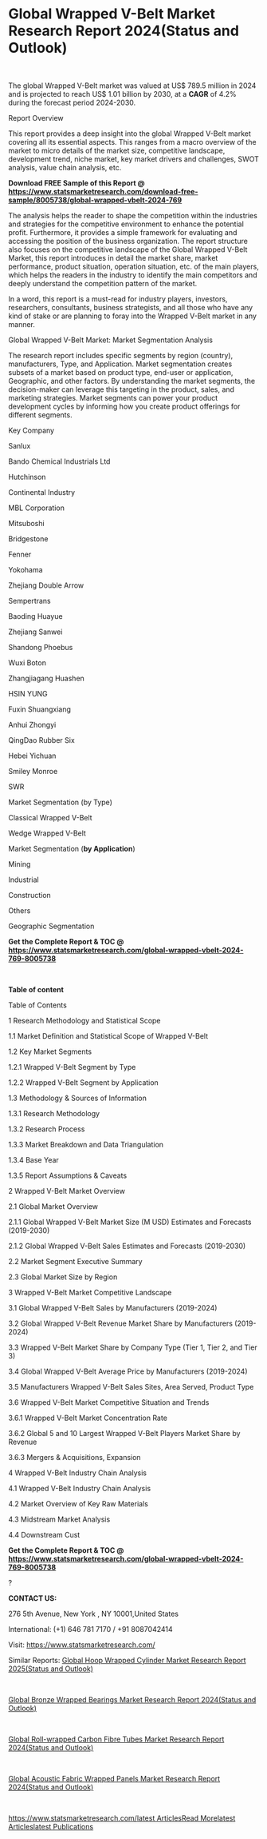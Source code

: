 <h1>Global Wrapped V-Belt Market Research Report 2024(Status and Outlook)</h1><br/><p>The global Wrapped V-Belt market was valued at US$ 789.5 million in 2024 and is projected to reach US$ 1.01 billion by 2030, at a <strong>CAGR</strong> of 4.2% during the forecast period 2024-2030.</p>
 
 
 
 <p>Report Overview</p>
 
 
 
 <p>This report provides a deep insight into the global Wrapped V-Belt market covering all its essential aspects. This ranges from a macro overview of the market to micro details of the market size, competitive landscape, development trend, niche market, key market drivers and challenges, SWOT analysis, value chain analysis, etc.</p>
 
 
 
 <p><strong>Download FREE Sample of this Report @ <a href="https://www.statsmarketresearch.com/download-free-sample/8005738/global-wrapped-vbelt-2024-769">https://www.statsmarketresearch.com/download-free-sample/8005738/global-wrapped-vbelt-2024-769</a></strong></p>
 
 
 
 <p>The analysis helps the reader to shape the competition within the industries and strategies for the competitive environment to enhance the potential profit. Furthermore, it provides a simple framework for evaluating and accessing the position of the business organization. The report structure also focuses on the competitive landscape of the Global Wrapped V-Belt Market, this report introduces in detail the market share, market performance, product situation, operation situation, etc. of the main players, which helps the readers in the industry to identify the main competitors and deeply understand the competition pattern of the market.</p>
 
 
 
 <p>In a word, this report is a must-read for industry players, investors, researchers, consultants, business strategists, and all those who have any kind of stake or are planning to foray into the Wrapped V-Belt market in any manner.</p>
 
 
 
 <p>Global Wrapped V-Belt Market: Market Segmentation Analysis</p>
 
 
 
 <p>The research report includes specific segments by region (country), manufacturers, Type, and Application. Market segmentation creates subsets of a market based on product type, end-user or application, Geographic, and other factors. By understanding the market segments, the decision-maker can leverage this targeting in the product, sales, and marketing strategies. Market segments can power your product development cycles by informing how you create product offerings for different segments.</p>
 
 
 
 <p>Key Company</p>
 
 
 
 <p>Sanlux</p>
 
 
 
 <p>Bando Chemical Industrials Ltd</p>
 
 
 
 <p>Hutchinson</p>
 
 
 
 <p>Continental Industry</p>
 
 
 
 <p>MBL Corporation</p>
 
 
 
 <p>Mitsuboshi</p>
 
 
 
 <p>Bridgestone</p>
 
 
 
 <p>Fenner</p>
 
 
 
 <p>Yokohama</p>
 
 
 
 <p>Zhejiang Double Arrow</p>
 
 
 
 <p>Sempertrans</p>
 
 
 
 <p>Baoding Huayue</p>
 
 
 
 <p>Zhejiang Sanwei</p>
 
 
 
 <p>Shandong Phoebus</p>
 
 
 
 <p>Wuxi Boton</p>
 
 
 
 <p>Zhangjiagang Huashen</p>
 
 
 
 <p>HSIN YUNG</p>
 
 
 
 <p>Fuxin Shuangxiang</p>
 
 
 
 <p>Anhui Zhongyi</p>
 
 
 
 <p>QingDao Rubber Six</p>
 
 
 
 <p>Hebei Yichuan</p>
 
 
 
 <p>Smiley Monroe</p>
 
 
 
 <p>SWR</p>
 
 
 
 <p>Market Segmentation (by Type)</p>
 
 
 
 <p>Classical Wrapped V-Belt</p>
 
 
 
 <p>Wedge Wrapped V-Belt</p>
 
 
 
 <p>Market Segmentation (<strong>by Application</strong>)</p>
 
 
 
 <p>Mining</p>
 
 
 
 <p>Industrial</p>
 
 
 
 <p>Construction</p>
 
 
 
 <p>Others</p>
 
 
 
 <p>Geographic Segmentation</p>
 
 
 
 <div><b>Get the Complete Report & TOC @ <a href="https://www.statsmarketresearch.com/global-wrapped-vbelt-2024-769-8005738">https://www.statsmarketresearch.com/global-wrapped-vbelt-2024-769-8005738</a></b></div>
 
 
 
 <p><br />
 
 <b>Table of content</b></p>
 
 
 
 <p>Table of Contents<br />
 
 1 Research Methodology and Statistical Scope<br />
 
 1.1 Market Definition and Statistical Scope of Wrapped V-Belt<br />
 
 1.2 Key Market Segments<br />
 
 1.2.1 Wrapped V-Belt Segment by Type<br />
 
 1.2.2 Wrapped V-Belt Segment by Application<br />
 
 1.3 Methodology & Sources of Information<br />
 
 1.3.1 Research Methodology<br />
 
 1.3.2 Research Process<br />
 
 1.3.3 Market Breakdown and Data Triangulation<br />
 
 1.3.4 Base Year<br />
 
 1.3.5 Report Assumptions & Caveats<br />
 
 2 Wrapped V-Belt Market Overview<br />
 
 2.1 Global Market Overview<br />
 
 2.1.1 Global Wrapped V-Belt Market Size (M USD) Estimates and Forecasts (2019-2030)<br />
 
 2.1.2 Global Wrapped V-Belt Sales Estimates and Forecasts (2019-2030)<br />
 
 2.2 Market Segment Executive Summary<br />
 
 2.3 Global Market Size by Region<br />
 
 3 Wrapped V-Belt Market Competitive Landscape<br />
 
 3.1 Global Wrapped V-Belt Sales by Manufacturers (2019-2024)<br />
 
 3.2 Global Wrapped V-Belt Revenue Market Share by Manufacturers (2019-2024)<br />
 
 3.3 Wrapped V-Belt Market Share by Company Type (Tier 1, Tier 2, and Tier 3)<br />
 
 3.4 Global Wrapped V-Belt Average Price by Manufacturers (2019-2024)<br />
 
 3.5 Manufacturers Wrapped V-Belt Sales Sites, Area Served, Product Type<br />
 
 3.6 Wrapped V-Belt Market Competitive Situation and Trends<br />
 
 3.6.1 Wrapped V-Belt Market Concentration Rate<br />
 
 3.6.2 Global 5 and 10 Largest Wrapped V-Belt Players Market Share by Revenue<br />
 
 3.6.3 Mergers & Acquisitions, Expansion<br />
 
 4 Wrapped V-Belt Industry Chain Analysis<br />
 
 4.1 Wrapped V-Belt Industry Chain Analysis<br />
 
 4.2 Market Overview of Key Raw Materials<br />
 
 4.3 Midstream Market Analysis<br />
 
 4.4 Downstream Cust</p>
 
 
 
 <div><b>Get the Complete Report & TOC @ <a href="https://www.statsmarketresearch.com/global-wrapped-vbelt-2024-769-8005738">https://www.statsmarketresearch.com/global-wrapped-vbelt-2024-769-8005738</a></b></div>
 
 
 
 <p>? </p>
 
 
 
 <p><b>CONTACT US:</b><br />
 
 276 5th Avenue, New York , NY 10001,United States<br />
 
 International: (+1) 646 781 7170 / +91 8087042414<br />
 
 Visit: <a href="https://www.statsmarketresearch.com/">https://www.statsmarketresearch.com/</a><br />
 
 Similar Reports: <a href="https://www.statsmarketresearch.com/global-wrapped-vbelt-2024-769-8005738">Global Hoop Wrapped Cylinder Market Research Report 2025(Status and Outlook)</a><br />
 
 <br />
 
 <a href="https://www.statsmarketresearch.com/global-wrapped-vbelt-2024-769-8005738">Global Bronze Wrapped Bearings Market Research Report 2024(Status and Outlook)</a><br />
 
 <br />
 
 <a href="https://www.statsmarketresearch.com/global-wrapped-vbelt-2024-769-8005738">Global Roll-wrapped Carbon Fibre Tubes Market Research Report 2024(Status and Outlook)</a><br />
 
 <br />
 
 <a href="https://www.statsmarketresearch.com/global-wrapped-vbelt-2024-769-8005738">Global Acoustic Fabric Wrapped Panels Market Research Report 2024(Status and Outlook)</a><br />
 
 <br />
 
 <a href="https://gyeongbokgung.com">https://www.statsmarketresearch.com/</a><a href="https://hallyeomaritime.com">latest Articles</a><a href="https://jingwansa.com">Read More</a><a href="https://nguoiviet.jp/">latest Articles</a><a href="https://www.intelmarketresearch.com/">latest Publications</a></p>